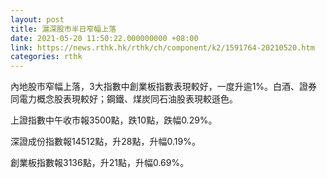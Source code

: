 ```yaml
---
layout: post
title: 滬深股市半日窄幅上落
date: 2021-05-20 11:50:22.000000000 +08:00
link: https://news.rthk.hk/rthk/ch/component/k2/1591764-20210520.htm
categories: rthk
---
```


內地股市窄幅上落，3大指數中創業板指數表現較好，一度升逾1%。白酒、證券同電力概念股表現較好；鋼鐵、煤炭同石油股表現較遜色。

上證指數中午收市報3500點，跌10點，跌幅0.29%。

深證成份指數報14512點，升28點，升幅0.19%。

創業板指數報3136點，升21點，升幅0.69%。
